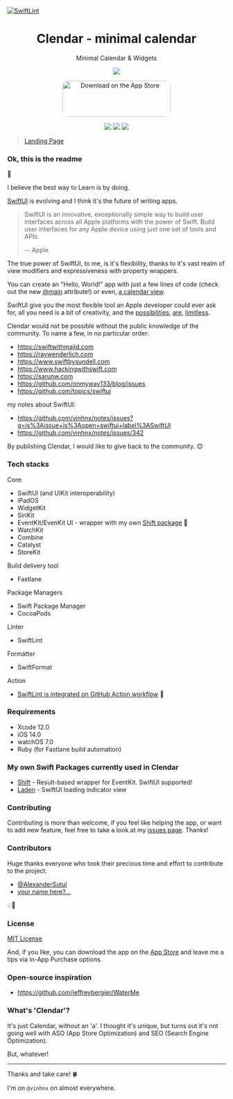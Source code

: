 [![SwiftLint](https://github.com/vinhnx/Clendar/actions/workflows/swiftlint.yml/badge.svg)](https://github.com/vinhnx/Clendar/actions/workflows/swiftlint.yml)

<h1 align="center">
Clendar - minimal calendar
</h1>
<p align="center">Minimal Calendar & Widgets</p>

<p align="center"><img src="https://is3-ssl.mzstatic.com/image/thumb/Purple124/v4/0f/4d/31/0f4d3185-cf37-c985-4631-a5b14b72dba0/AppIcon-0-1x_U007emarketing-0-10-0-85-220.png/230x0w.webp"></p>

<p align="center"><a href="https://apps.apple.com/us/app/clendar-a-calendar-app/id1548102041?itsct=apps_box&amp;itscg=30200" style="display: inline-block; overflow: hidden; border-top-left-radius: 13px; border-top-right-radius: 13px; border-bottom-right-radius: 13px; border-bottom-left-radius: 13px; width: 250px; height: 83px;"><img src="https://tools.applemediaservices.com/api/badges/download-on-the-app-store/white/en-US?size=250x83&amp;releaseDate=1600214400&h=b81fd00fac3280be6ec30d3d3a1461f0" alt="Download on the App Store" style="border-top-left-radius: 13px; border-top-right-radius: 13px; border-bottom-right-radius: 13px; border-bottom-left-radius: 13px; width: 250px; height: 83px;"></a></p>

<p align="center">
<img src="https://is4-ssl.mzstatic.com/image/thumb/PurpleSource114/v4/d1/b4/1b/d1b41bdc-7768-2801-398d-7d14816fae15/1e54cef4-5d94-4ec0-985c-dcb2a7811404_Apple_iPhone_12_Pro_Max_6_7-inch_1242x2688_Screenshot1-crunch.png/230x0w.webp">

<img src="https://is3-ssl.mzstatic.com/image/thumb/PurpleSource124/v4/d2/ce/15/d2ce15fd-72b4-81ac-e569-80eabdab46fd/77d4d577-253b-4aba-90f1-90af385fb168_Apple_iPhone_12_Pro_Max_6_7-inch_1242x2688_Screenshot2-crunch.png/230x0w.webp">

<img src="https://is2-ssl.mzstatic.com/image/thumb/PurpleSource114/v4/bd/d6/14/bdd61414-7f34-9273-d9ce-89154553f447/a08150b8-5d25-4dbd-af6a-08d0bfa67f7d_Apple_iPhone_12_Pro_Max_6_7-inch_1242x2688_Screenshot5-crunch.png/230x0w.webp">
</p>

> [Landing Page](https://vinhnx.github.io/clendar-site/)

### Ok, this is the readme

📖

I believe the best way to Learn is by doing.

[SwiftUI](https://developer.apple.com/xcode/swiftui/) is evolving and I think it's the future of writing apps.

> SwiftUI is an innovative, exceptionally simple way to build user interfaces across all Apple platforms with the power of Swift. Build user interfaces for any Apple device using just one set of tools and APIs.
>
> -- Apple


The true power of SwiftUI, to me, is it's flexibility, thanks to it's vast realm of view modifiers and expressiveness with property wrappers.

You can create an "Hello, World!" app with just a few lines of code (check out the new [@main](<https://developer.apple.com/documentation/swiftui/app/main()>) attribute!) or even, [a calendar view](https://gist.github.com/mecid/f8859ea4bdbd02cf5d440d58e936faec).

SwiftUI give you the most flexible tool an Apple developer could ever ask for, all you need is a bit of creativity, and the [possibilities](https://github.com/Juanpe/About-SwiftUI), [are](https://github.com/chinsyo/awesome-swiftui), [limitless](https://github.com/onmyway133/awesome-swiftui).

Clendar would not be possible without the public knowledge of the community. To name a few, in no particular order:

-   https://swiftwithmajid.com
-   https://raywenderlich.com
-   https://www.swiftbysundell.com
-   https://www.hackingwithswift.com
-   https://sarunw.com
-   https://github.com/onmyway133/blog/issues
-   https://github.com/topics/swiftui

my notes about SwiftUI:

-   https://github.com/vinhnx/notes/issues?q=is%3Aissue+is%3Aopen+swiftui+label%3ASwiftUI
-   https://github.com/vinhnx/notes/issues/342

By publishing Clendar, I would like to give back to the community. 😊

### Tech stacks

Core:

-   SwiftUI (and UIKit interoperability)
-   iPadOS
-   WidgetKit
-   SiriKit
-   EventKit/EvenKit UI - wrapper with my own [Shift package](https://github.com/vinhnx/Shift) 📆
-   WatchKit
-   Combine
-   Catalyst
-   StoreKit

Build delivery tool

-   Fastlane

Package Managers

-   Swift Package Manager
-   CocoaPods

Linter

-   SwiftLint

Formatter

-   SwiftFormat

Action

-   [SwiftLint is integrated on GitHub Action workflow](https://github.com/vinhnx/Clendar/actions?query=workflow%3ASwiftLint) 🚀

### Requirements

-   Xcode 12.0
-   iOS 14.0
-   watchOS 7.0
-   Ruby (for Fastlane build automation)

### My own Swift Packages currently used in Clendar

+ [Shift](https://github.com/vinhnx/Shift) - Result-based wrapper for EventKit. SwiftUI supported!
+ [Laden](https://github.com/vinhnx/Laden) - SwiftUI loading indicator view

### Contributing

Contributing is more than welcome, if you feel like helping the app, or want to add new feature, feel free to take a look at my [issues page](https://github.com/vinhnx/Clendar/issues). Thanks!

### Contributors

Huge thanks everyone who took their precious time and effort to contribute to the project.

+ [@AlexanderSutul](https://github.com/AlexanderSutul)
+ [your name here?...](https://github.com/vinhnx/Clendar/issues)

💡🧡

### License

[MIT License](https://github.com/vinhnx/Clendar/blob/main/LICENSE)

And, if you like, you can download the app on the [App Store](https://apps.apple.com/us/app/clendar-a-calendar-app/id1548102041?itsct=apps_box&itscg=30200) and leave me a tips via In-App Purchase options.

### Open-source inspiration
+ https://github.com/jeffreybergier/WaterMe

### What's 'Clendar'?

It's just Calendar, without an 'a'. I thought it's unique, but turns out it's not going well with ASO (App Store Optimization) and SEO (Search Engine Optimization). 

But, whatever!

---

Thanks and take care! 🍀

I'm on `@vinhnx` on almost everywhere.

